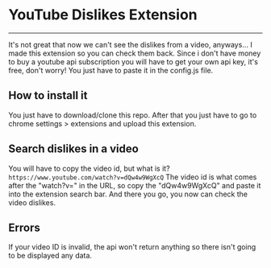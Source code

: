 # YouTube Dislikes Extension
----
It's not great that now we can't see the dislikes from a video, anyways... I made this extension so you can check them back. 
Since i don't have money to buy a youtube api subscription you will have to get your own api key, it's free, don't worry!
You just have to paste it in the config.js file.

## How to install it
You just have to download/clone this repo. After that you just have to go to chrome settings > extensions and upload this extension. 

## Search dislikes in a video
You will have to copy the video id, but what is it?
```https://www.youtube.com/watch?v=dQw4w9WgXcQ```
The video id is what comes after the "watch?v=" in the URL, so copy the "dQw4w9WgXcQ" and paste it into the extension search bar. And there you go, you now can check the video dislikes.

## Errors 
If your video ID is invalid, the api won't return anything so there isn't going to be displayed any data.
